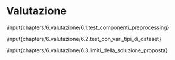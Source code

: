 # Valutazione

\input{chapters/6.valutazione/6.1.test_componenti_preprocessing}

\input{chapters/6.valutazione/6.2.test_con_vari_tipi_di_dataset}

\input{chapters/6.valutazione/6.3.limiti_della_soluzione_proposta}


